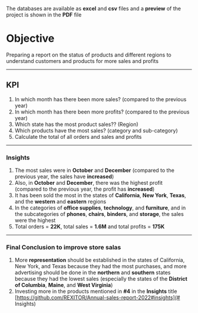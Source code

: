 The databases are available as **excel** and **csv** files and a **preview** of the project is shown in the **PDF** file

# Objective
Preparing a report on the status of products and different regions to understand customers and products for more sales and profits

--------------------------------------------------------------------------------------------

## KPI

1. In which month has there been more sales? (compared to the previous year)
2. In which month has there been more profits? (compared to the previous year)
3. Which state has the most product sales?? (Region)
4. Which products have the most sales? (category and sub-category)
5. Calculate the total of all orders and sales and profits

--------------------------------------------------------------------------------------------

### Insights

1. The most sales were in **October** and **December** (compared to the previous year, the sales have **increased**)
2. Also, in **October** and **December**, there was the highest profit \
(compared to the previous year, the profit has **increased**)
3. It has been sold the most in the states of **California**, **New York**, **Texas**, and the **western** and **eastern** regions
4. In the categories of **office supplies**, **technology**, and **furniture**, and in the subcategories of **phones**, **chairs**, **binders**, and **storage**, the sales were the highest
5. Total orders = **22K**, total sales = **1.6M** and total profits = **175K**


--------------------------------------------------------------------------------------------

### Final Conclusion to improve store salas

1. More **representation** should be established in the states of California, New York, and Texas because they had the most purchases, and more advertising should be done in the **northern** and **southern** states because they had the lowest sales (especially the states of the **District of Columbia**, **Maine**, and **West Virginia**)
2. Investing more in the products mentioned in **#4** in the **Insights** title [https://github.com/REXITOR/Annual-sales-report-2022#insights](# Insights)


